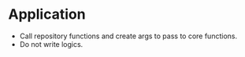 # Application

- Call repository functions and create args to pass to core functions.
- Do not write logics.
